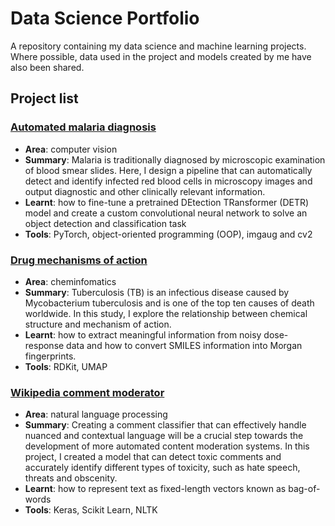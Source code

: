 # Data Science Portfolio

A repository containing my data science and machine learning projects. Where possible, data used in the project and models created by me have also been shared. 

## Project list

### [Automated malaria diagnosis](https://github.com/AnushkaThawani/Data-Science-Portfolio/tree/main/Malaria_detect_classify)

- **Area**: computer vision
- **Summary**: Malaria is traditionally diagnosed by microscopic examination of blood smear slides. Here, I design a pipeline that can automatically detect and identify infected red blood cells in microscopy images and output diagnostic and other clinically relevant information.
- **Learnt**: how to fine-tune a pretrained DEtection TRansformer (DETR) model and create a custom convolutional neural network to solve an object detection and classification task 
- **Tools**: PyTorch, object-oriented programming (OOP), imgaug and cv2

### [Drug mechanisms of action](https://github.com/AnushkaThawani/Data-Science-Portfolio/tree/main/Cheminformatics)

- **Area**: cheminfomatics
- **Summary**: Tuberculosis (TB) is an infectious disease caused by Mycobacterium tuberculosis and is one of the top ten causes of death worldwide. In this study, I explore the relationship between chemical structure and mechanism of action.
- **Learnt**: how to extract meaningful information from noisy dose-response data and how to convert SMILES information into Morgan fingerprints.
- **Tools**: RDKit, UMAP

### [Wikipedia comment moderator](https://github.com/AnushkaThawani/Data-Science-Portfolio/tree/main/Wikipedia_comment_moderator)

- **Area**: natural language processing
- **Summary**: Creating a comment classifier that can effectively handle nuanced and contextual language will be a crucial step towards the development of more automated content moderation systems. In this project, I created a model that can detect toxic comments and accurately identify different types of toxicity, such as hate speech, threats and obscenity.
- **Learnt**: how to represent text as fixed-length vectors known as bag-of-words
- **Tools**: Keras, Scikit Learn, NLTK
